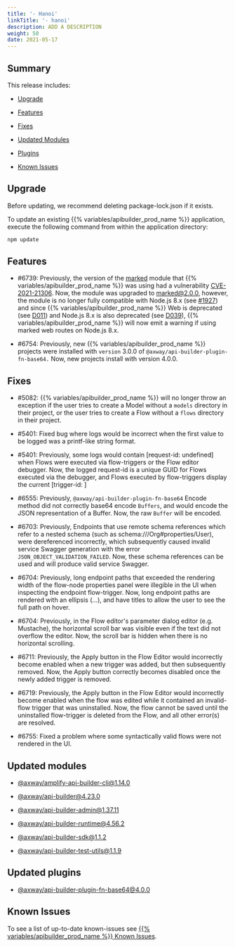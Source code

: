```yaml
---
title: '- Hanoi'
linkTitle: '- hanoi'
description: ADD A DESCRIPTION
weight: 50
date: 2021-05-17
---
```


## Summary

This release includes:

* [Upgrade](#upgrade)

* [Features](#features)

* [Fixes](#fixes)

* [Updated Modules](#updated-modules)

* [Plugins](#updated-plugins)

* [Known Issues](#known-issues)

## Upgrade

Before updating, we recommend deleting package-lock.json if it exists.

To update an existing {{% variables/apibuilder_prod_name %}} application, execute the following command from within the application directory:

```bash
npm update
```

## Features

* #6739: Previously, the version of the [marked](https://www.npmjs.com/package/marked) module that {{% variables/apibuilder_prod_name %}} was using had a vulnerability [CVE-2021-21306](https://nvd.nist.gov/vuln/detail/CVE-2021-21306). Now, the module was upgraded to marked@2.0.0, however, the module is no longer fully compatible with Node.js 8.x (see [#1927](https://github.com/markedjs/marked/issues/1927)) and since {{% variables/apibuilder_prod_name %}} Web is deprecated (see [D011](/docs/deprecations/#D011APIBuilderWeb%5BD011%5DAPIBuilderWeb)) and Node.js 8.x is also deprecated (see [D039](/docs/deprecations/#D039%5BD039%5DUnmaintainedNode.jsversions)), {{% variables/apibuilder_prod_name %}} will now emit a warning if using marked web routes on Node.js 8.x.

* #6754: Previously, new {{% variables/apibuilder_prod_name %}} projects were installed with `version` 3.0.0 of `@axway/api-builder-plugin-fn-base64.` Now, new projects install with version 4.0.0.

## Fixes

* #5082: {{% variables/apibuilder_prod_name %}} will no longer throw an exception if the user tries to create a Model without a `models` directory in their project, or the user tries to create a Flow without a `flows` directory in their project.

* #5401: Fixed bug where logs would be incorrect when the first value to be logged was a printf-like string format.

* #5401: Previously, some logs would contain \[request-id: undefined\] when Flows were executed via flow-triggers or the Flow editor debugger. Now, the logged request-id is a unique GUID for Flows executed via the debugger, and Flows executed by flow-triggers display the current \[trigger-id: \]

* #6555: Previously, `@axway/api-builder-plugin-fn-base64` Encode method did not correctly base64 encode `Buffers`, and would encode the JSON representation of a Buffer. Now, the raw `Buffer` will be encoded.

* #6703: Previously, Endpoints that use remote schema references which refer to a nested schema (such as schema:///Org#properties/User), were dereferenced incorrectly, which subsequently caused invalid service Swagger generation with the error `JSON_OBJECT_VALIDATION_FAILED`. Now, these schema references can be used and will produce valid service Swagger.

* #6704: Previously, long endpoint paths that exceeded the rendering width of the flow-node properties panel were illegible in the UI when inspecting the endpoint flow-trigger. Now, long endpoint paths are rendered with an ellipsis (...), and have titles to allow the user to see the full path on hover.

* #6704: Previously, in the Flow editor's parameter dialog editor (e.g. Mustache), the horizontal scroll bar was visible even if the text did not overflow the editor. Now, the scroll bar is hidden when there is no horizontal scrolling.

* #6711: Previously, the Apply button in the Flow Editor would incorrectly become enabled when a new trigger was added, but then subsequently removed. Now, the Apply button correctly becomes disabled once the newly added trigger is removed.

* #6719: Previously, the Apply button in the Flow Editor would incorrectly become enabled when the flow was edited while it contained an invalid-flow trigger that was uninstalled. Now, the flow cannot be saved until the uninstalled flow-trigger is deleted from the Flow, and all other error(s) are resolved.

* #6755: Fixed a problem where some syntactically valid flows were not rendered in the UI.

## Updated modules

* [@axway/amplify-api-builder-cli@1.14.0](https://www.npmjs.com/package/@axway/amplify-api-builder-cli/v/1.14.0)

* [@axway/api-builder@4.23.0](https://www.npmjs.com/package/@axway/api-builder/v/4.23.0)

* [@axway/api-builder-admin@1.37.11](https://www.npmjs.com/package/@axway/api-builder-admin/v/1.37.11)

* [@axway/api-builder-runtime@4.56.2](https://www.npmjs.com/package/@axway/api-builder-runtime/v/4.56.2)

* [@axway/api-builder-sdk@1.1.2](https://www.npmjs.com/package/@axway/api-builder-sdk/v/1.1.2)

* [@axway/api-builder-test-utils@1.1.9](https://www.npmjs.com/package/@axway/api-builder-test-utils/v/1.1.9)

## Updated plugins

* [@axway/api-builder-plugin-fn-base64@4.0.0](https://www.npmjs.com/package/@axway/api-builder-plugin-fn-base64/v/4.0.0)

## Known Issues

To see a list of up-to-date known-issues see [{{% variables/apibuilder_prod_name %}} Known Issues](/docs/known_issues/).
